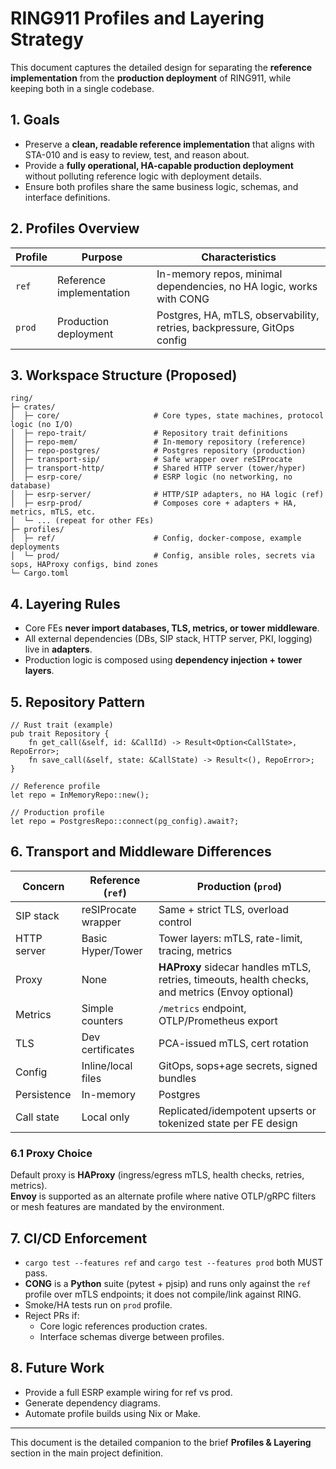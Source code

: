 # RING911 Profiles and Layering Strategy

This document captures the detailed design for separating the **reference implementation** from the **production deployment** of RING911, while keeping both in a single codebase.

## 1. Goals
- Preserve a **clean, readable reference implementation** that aligns with STA-010 and is easy to review, test, and reason about.
- Provide a **fully operational, HA-capable production deployment** without polluting reference logic with deployment details.
- Ensure both profiles share the same business logic, schemas, and interface definitions.

## 2. Profiles Overview
| Profile | Purpose | Characteristics |
|---------|----------|------------------|
| `ref` | Reference implementation | In-memory repos, minimal dependencies, no HA logic, works with CONG |
| `prod` | Production deployment | Postgres, HA, mTLS, observability, retries, backpressure, GitOps config |

## 3. Workspace Structure (Proposed)

    ring/
    ├─ crates/
    │  ├─ core/                     # Core types, state machines, protocol logic (no I/O)
    │  ├─ repo-trait/               # Repository trait definitions
    │  ├─ repo-mem/                 # In-memory repository (reference)
    │  ├─ repo-postgres/            # Postgres repository (production)
    │  ├─ transport-sip/            # Safe wrapper over reSIProcate
    │  ├─ transport-http/           # Shared HTTP server (tower/hyper)
    │  ├─ esrp-core/                # ESRP logic (no networking, no database)
    │  ├─ esrp-server/              # HTTP/SIP adapters, no HA logic (ref)
    │  ├─ esrp-prod/                # Composes core + adapters + HA, metrics, mTLS, etc.
    │  └─ ... (repeat for other FEs)
    ├─ profiles/
    │  ├─ ref/                      # Config, docker-compose, example deployments
    │  └─ prod/                     # Config, ansible roles, secrets via sops, HAProxy configs, bind zones
    └─ Cargo.toml

## 4. Layering Rules
- Core FEs **never import databases, TLS, metrics, or tower middleware**.
- All external dependencies (DBs, SIP stack, HTTP server, PKI, logging) live in **adapters**.
- Production logic is composed using **dependency injection + tower layers**.

## 5. Repository Pattern

    // Rust trait (example)
    pub trait Repository {
        fn get_call(&self, id: &CallId) -> Result<Option<CallState>, RepoError>;
        fn save_call(&self, state: &CallState) -> Result<(), RepoError>;
    }

    // Reference profile
    let repo = InMemoryRepo::new();

    // Production profile
    let repo = PostgresRepo::connect(pg_config).await?;

## 6. Transport and Middleware Differences
| Concern | Reference (`ref`) | Production (`prod`) |
|---------|--------------------|---------------------|
| SIP stack | reSIProcate wrapper | Same + strict TLS, overload control |
| HTTP server | Basic Hyper/Tower | Tower layers: mTLS, rate-limit, tracing, metrics |
| Proxy | None | **HAProxy** sidecar handles mTLS, retries, timeouts, health checks, and metrics (Envoy optional) |
| Metrics | Simple counters | `/metrics` endpoint, OTLP/Prometheus export |
| TLS | Dev certificates | PCA-issued mTLS, cert rotation |
| Config | Inline/local files | GitOps, sops+age secrets, signed bundles |
| Persistence | In-memory | Postgres |
| Call state | Local only | Replicated/idempotent upserts or tokenized state per FE design |

### 6.1 Proxy Choice
Default proxy is **HAProxy** (ingress/egress mTLS, health checks, retries, metrics).  
**Envoy** is supported as an alternate profile where native OTLP/gRPC filters or mesh features are mandated by the environment.

## 7. CI/CD Enforcement
- `cargo test --features ref` and `cargo test --features prod` both MUST pass.
- **CONG** is a **Python** suite (pytest + pjsip) and runs only against the `ref` profile over mTLS endpoints; it does not compile/link against RING.
- Smoke/HA tests run on `prod` profile.
- Reject PRs if:
  - Core logic references production crates.
  - Interface schemas diverge between profiles.

## 8. Future Work
- Provide a full ESRP example wiring for ref vs prod.
- Generate dependency diagrams.
- Automate profile builds using Nix or Make.

---
This document is the detailed companion to the brief **Profiles & Layering** section in the main project definition.
